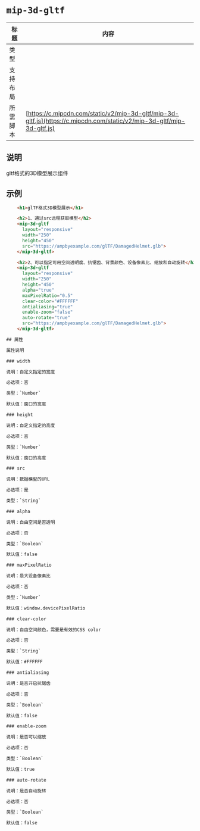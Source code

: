 # `mip-3d-gltf`

标题|内容
----|----
类型|
支持布局|
所需脚本| [https://c.mipcdn.com/static/v2/mip-3d-gltf/mip-3d-gltf.js](https://c.mipcdn.com/static/v2/mip-3d-gltf/mip-3d-gltf.js)

## 说明

gltf格式的3D模型展示组件

## 示例

```html
    <h1>glTF格式3D模型展示</h1>

    <h2>1、通过src远程获取模型</h2>
    <mip-3d-gltf
      layout="responsive"
      width="250"
      height="450"
      src="https://ampbyexample.com/glTF/DamagedHelmet.glb">
    </mip-3d-gltf>

    <h2>2、可以指定可用空间透明度、抗锯齿、背景颜色、设备像素比、缩放和自动旋转</h2>
    <mip-3d-gltf
      layout="responsive"
      width="250"
      height="450"
      alpha="true"
      maxPixelRatio="0.5"
      clear-color="#FFFFFF"
      antialiasing="true"
      enable-zoom="false"
      auto-rotate="true"
      src="https://ampbyexample.com/glTF/DamagedHelmet.glb">
    </mip-3d-gltf>

## 属性

属性说明

### width

说明：自定义指定的宽度

必选项：否

类型：`Number`

默认值：窗口的宽度

### height

说明：自定义指定的高度

必选项：否

类型：`Number`

默认值：窗口的高度

### src

说明：数据模型的URL

必选项：是

类型：`String`

### alpha

说明：自由空间是否透明

必选项：否

类型：`Boolean`

默认值：false

### maxPixelRatio

说明：最大设备像素比

必选项：否

类型：`Number`

默认值：window.devicePixelRatio

### clear-color

说明：自由空间颜色，需要是有效的CSS color

必选项：否

类型：`String`

默认值：#FFFFFF

### antialiasing

说明：是否开启抗锯齿

必选项：否

类型：`Boolean`

默认值：false

### enable-zoom

说明：是否可以缩放

必选项：否

类型：`Boolean`

默认值：true

### auto-rotate

说明：是否自动旋转

必选项：否

类型：`Boolean`

默认值：false
